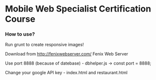 # Mobile Web Specialist Certification Course

### How to use?

Run grunt to create responsive images!

Download from http://fenixwebserver.com/ Fenix Web Server

Use port 8888 (because of datebase) - dbhelper.js -> const port = 8888;

Change your google API key - index.html and restaurant.html

